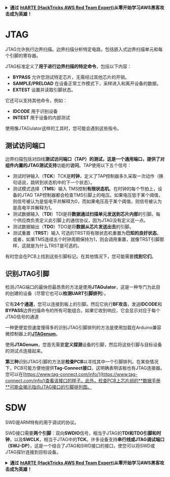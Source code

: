 <details>

<summary><strong>通过</strong> <a href="https://training.hacktricks.xyz/courses/arte"><strong>htARTE (HackTricks AWS Red Team Expert)</strong></a><strong>从零开始学习AWS黑客攻击成为英雄！</strong></summary>

支持HackTricks的其他方式：

* 如果您想在**HackTricks中看到您的公司广告**或**下载HackTricks的PDF版本**，请查看[**订阅计划**](https://github.com/sponsors/carlospolop)！
* 获取[**官方的PEASS & HackTricks商品**](https://peass.creator-spring.com)
* 探索[**PEASS家族**](https://opensea.io/collection/the-peass-family)，我们独家的[**NFTs系列**](https://opensea.io/collection/the-peass-family)
* **加入** 💬 [**Discord群组**](https://discord.gg/hRep4RUj7f) 或 [**telegram群组**](https://t.me/peass) 或在**Twitter** 🐦 上**关注**我 [**@carlospolopm**](https://twitter.com/carlospolopm)**。**
* **通过向** [**HackTricks**](https://github.com/carlospolop/hacktricks) 和 [**HackTricks Cloud**](https://github.com/carlospolop/hacktricks-cloud) github仓库提交PR来分享您的黑客技巧。**

</details>


#

# JTAG

JTAG允许执行边界扫描。边界扫描分析特定电路，包括嵌入式边界扫描单元和每个引脚的寄存器。

JTAG标准定义了**用于进行边界扫描的特定命令**，包括以下内容：

* **BYPASS** 允许您测试特定芯片，无需经过其他芯片的开销。
* **SAMPLE/PRELOAD** 在设备正常工作模式下，采样进入和离开设备的数据。
* **EXTEST** 设置并读取引脚状态。

它还可以支持其他命令，例如：

* **IDCODE** 用于识别设备
* **INTEST** 用于设备的内部测试

使用像JTAGulator这样的工具时，您可能会遇到这些指令。

## 测试访问端口

边界扫描包括对四线**测试访问端口（TAP）**的测试，这是一个通用端口，提供了对组件内置的**JTAG测试支持**功能的**访问**。TAP使用以下五个信号：

* 测试时钟输入（**TCK**）TCK是**时钟**，定义了TAP控制器多久采取一次动作（换句话说，跳转到状态机中的下一个状态）。
* 测试模式选择（**TMS**）输入 TMS控制**有限状态机**。在时钟的每个节拍上，设备的JTAG TAP控制器都会检查TMS引脚上的电压。如果电压低于某个阈值，则信号被认为是低电平并解释为0，而如果电压高于某个阈值，则信号被认为是高电平并解释为1。
* 测试数据输入（**TDI**）TDI是将**数据通过扫描单元发送到芯片内部**的引脚。每个供应商负责定义此引脚上的通信协议，因为JTAG没有定义这一点。
* 测试数据输出（**TDO**）TDO是将**数据从芯片发送出去**的引脚。
* 测试重置（**TRST**）输入 可选的TRST将有限状态机重置为**已知的良好状态**。或者，如果TMS连续五个时钟周期保持为1，则会调用重置，就像TRST引脚那样，这就是为什么TRST是可选的。

有时您会在PCB上找到这些引脚标记。在其他情况下，您可能需要**找到它们**。

## 识别JTAG引脚

检测JTAG端口的最快但最昂贵的方法是使用**JTAGulator**，这是一种专门为此目的创建的设备（尽管它也可以**检测UART引脚排列**）。

它有**24个通道**，您可以连接到板上的引脚。然后它执行**BF攻击**，发送**IDCODE**和**BYPASS**边界扫描命令的所有可能组合。如果它收到响应，它会显示对应于每个JTAG信号的通道

一种更便宜但速度慢得多的识别JTAG引脚排列的方法是使用加载在Arduino兼容微控制器上的[**JTAGenum**](https://github.com/cyphunk/JTAGenum/)。

使用**JTAGenum**，您首先需要**定义探测**设备的引脚，然后将这些引脚与目标设备的测试点连接起来。

**第三种**识别JTAG引脚的方法是**检查PCB**以寻找其中一个引脚排列。在某些情况下，PCB可能方便地提供**Tag-Connect接口**，这明确表明该板也有JTAG连接器。您可以在[https://www.tag-connect.com/info/](https://www.tag-connect.com/info/)查看该接口的样子。此外，检查PCB上芯片组的**数据手册**可能会揭示指向JTAG接口的引脚排列图。

# SDW

SWD是ARM特有的用于调试的协议。

SWD接口需要**两个引脚**：双向**SWDIO**信号，相当于JTAG的**TDI和TDO引脚和时钟**，以及**SWCLK**，相当于JTAG中的**TCK**。许多设备支持**串行线或JTAG调试端口（SWJ-DP）**，这是一个结合了JTAG和SWD接口的接口，使您可以将SWD或JTAG探针连接到目标设备。


<details>

<summary><strong>通过</strong> <a href="https://training.hacktricks.xyz/courses/arte"><strong>htARTE (HackTricks AWS Red Team Expert)</strong></a><strong>从零开始学习AWS黑客攻击成为英雄！</strong></summary>

支持HackTricks的其他方式：

* 如果您想在**HackTricks中看到您的公司广告**或**下载HackTricks的PDF版本**，请查看[**订阅计划**](https://github.com/sponsors/carlospolop)！
* 获取[**官方的PEASS & HackTricks商品**](https://peass.creator-spring.com)
* 探索[**PEASS家族**](https://opensea.io/collection/the-peass-family)，我们独家的[**NFTs系列**](https://opensea.io/collection/the-peass-family)
* **加入** 💬 [**Discord群组**](https://discord.gg/hRep4RUj7f) 或 [**telegram群组**](https://t.me/peass) 或在**Twitter** 🐦 上**关注**我 [**@carlospolopm**](https://twitter.com/carlospolopm)**。**
* **通过向** [**HackTricks**](https://github.com/carlospolop/hacktricks) 和 [**HackTricks Cloud**](https://github.com/carlospolop/hacktricks-cloud) github仓库提交PR来分享您的黑客技巧。**

</details>
